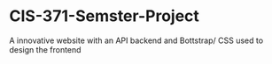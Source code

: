 # CIS-371-Semster-Project
A innovative website with an API backend and Bottstrap/ CSS used to design the frontend


